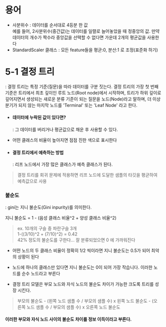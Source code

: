 # 용어
- 사분위수 : 데이터를 순서대로 4등분 한 값   
   예를 들어, 2사분위수(중간값)는 데이터를 일렬로 늘어놓았을 때 정중앙의 값. 만약 데이터의 개수가 짝수라 중앙값을 선택할 수 없다면 가운데 2개의 평균값을 사용한다
- StandardScaler 클래스 : 모든 feature들을 평균:0, 분산:1 로 조정(표준화 하기)

# 5-1 결정 트리
: 결정 트리는 특정 기준(질문)을 따라 데이터를 구분 짓는다. 결정 트리의 가장 첫 번째 기준은 트리에서 최초 깊이인 루트 노드(Root node)에서 시작하며, 트리가 하위 깊이로 깊어지면서 생성되는 새로운 분류 기준이 되는 질문을 노드(Node)라고 말하며, 더 이상 분기가 되지 않는 마지막 노드를 'Terminal' 또는 'Leaf Node' 라고 한다.

- #### 데이터에 누락된 값이 있다면?  
  : 그 데이터를 버리거나 평균값으로 채운 후 사용할 수 있다.

- 어떤 클래스의 비율이 높아지면 점점 진한 색으로 표시한다
- #### 결정 트리에서 예측하는 방법
   : 리프 노드에서 가장 많은 클래스가 예측 클래스가 된다.

> 결정 트리를 회귀 문제에 적용하면 리프 노드에 도달한 샘플의 타깃을 평균하여 예측값으로 사용

### 불순도
: gini는 지니 불순도(Gini inpurity)를 의미한다.

지니 불순도 = 1 - (음성 클래스 비율^2 + 양성 클래스 비율^2)  
> ex. 10개의 구슬 중 파란구슬 3개   
> 1-((3/10)^2 + (7/10)^2) = 0.42    
> 42% 정도의 불순도를 구한다... 잘 분류되었으면 0 에 가까워진다  

- 어떤 노드의 두 클래스 비율이 정확히 1/2 씩이라면 지니 불순도는 0.5가 되어 최악의 상황이 된다  
- 노드에 하나의 클래스만 있다면 지니 불순도는 0이 되어 가장 작습니다. 이러한 노드를 순수 노드라고 부른다


- 결정 트리 모델은 부모 노드와 자식 노드의 불순도 차이가 가능한 크도록 트리를 성장 시킨다.
> 부모의 불순도 - (왼쪽 노드 샘플 수 / 부모의 샘플 수) x 왼쪽 노드 불순도 - (오른쪽 노드 샘플 수 / 부모의 샘플 수) x 오른쪽 노드 불순도

#### 이러한 부모와 자식 노드 사이의 불순도 차이를 정보 이득이라고 부른다. 
